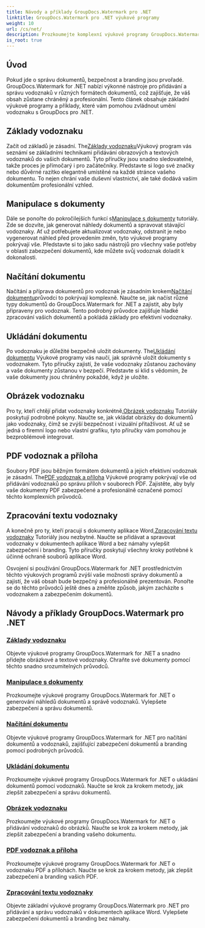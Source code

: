```yaml
---
title: Návody a příklady GroupDocs.Watermark pro .NET
linktitle: GroupDocs.Watermark pro .NET výukové programy
weight: 10
url: /cs/net/
description: Prozkoumejte komplexní výukové programy GroupDocs.Watermark for .NET. Naučte se přidávat, spravovat a zabezpečit vodoznaky v různých formátech dokumentů pomocí podrobných průvodců.
is_root: true
---
```

## Úvod

Pokud jde o správu dokumentů, bezpečnost a branding jsou prvořadé. GroupDocs.Watermark for .NET nabízí výkonné nástroje pro přidávání a správu vodoznaků v různých formátech dokumentů, což zajišťuje, že váš obsah zůstane chráněný a profesionální. Tento článek obsahuje základní výukové programy a příklady, které vám pomohou zvládnout umění vodoznaku s GroupDocs pro .NET.

## Základy vodoznaku

 Začít od základů je zásadní. The[Základy vodoznaku](./watermarking-basics/)Výukový program vás seznámí se základními technikami přidávání obrazových a textových vodoznaků do vašich dokumentů. Tyto příručky jsou snadno sledovatelné, takže proces je přímočarý i pro začátečníky. Představte si logo své značky nebo důvěrné razítko elegantně umístěné na každé stránce vašeho dokumentu. To nejen chrání vaše duševní vlastnictví, ale také dodává vašim dokumentům profesionální vzhled.

## Manipulace s dokumenty

 Dále se ponořte do pokročilejších funkcí s[Manipulace s dokumenty](./document-manipulation/) tutoriály. Zde se dozvíte, jak generovat náhledy dokumentů a spravovat stávající vodoznaky. Ať už potřebujete aktualizovat vodoznaky, odstranit je nebo vygenerovat náhled před provedením změn, tyto výukové programy pokrývají vše. Představte si to jako sadu nástrojů pro všechny vaše potřeby v oblasti zabezpečení dokumentů, kde můžete svůj vodoznak doladit k dokonalosti.

## Načítání dokumentu

 Načítání a příprava dokumentů pro vodoznak je zásadním krokem[Načítání dokumentu](./document-loadings/)průvodci to pokrývají komplexně. Naučte se, jak načíst různé typy dokumentů do GroupDocs.Watermark for .NET a zajistit, aby byly připraveny pro vodoznak. Tento podrobný průvodce zajišťuje hladké zpracování vašich dokumentů a pokládá základy pro efektivní vodoznaky.

## Ukládání dokumentu

 Po vodoznaku je důležité bezpečně uložit dokumenty. The[Ukládání dokumentu](./document-savings/) Výukové programy vás naučí, jak správně uložit dokumenty s vodoznakem. Tyto příručky zajistí, že vaše vodoznaky zůstanou zachovány a vaše dokumenty zůstanou v bezpečí. Představte si klid s vědomím, že vaše dokumenty jsou chráněny pokaždé, když je uložíte.

## Obrázek vodoznaku

 Pro ty, kteří chtějí přidat vodoznaky konkrétně,[Obrázek vodoznaku](./image-watermarkings/) Tutoriály poskytují podrobné pokyny. Naučte se, jak vkládat obrázky do dokumentů jako vodoznaky, čímž se zvýší bezpečnost i vizuální přitažlivost. Ať už se jedná o firemní logo nebo vlastní grafiku, tyto příručky vám pomohou je bezproblémově integrovat.

## PDF vodoznak a příloha

Soubory PDF jsou běžným formátem dokumentů a jejich efektivní vodoznak je zásadní. The[PDF vodoznak a příloha](./pdf-watermarking-attachments/) Výukové programy pokrývají vše od přidávání vodoznaků po správu příloh v souborech PDF. Zajistěte, aby byly vaše dokumenty PDF zabezpečené a profesionálně označené pomocí těchto komplexních průvodců.

## Zpracování textu vodoznaky

 A konečně pro ty, kteří pracují s dokumenty aplikace Word,[Zpracování textu vodoznaky](./word-processing-watermarkings/) Tutoriály jsou nezbytné. Naučte se přidávat a spravovat vodoznaky v dokumentech aplikace Word a bez námahy vylepšit zabezpečení i branding. Tyto příručky poskytují všechny kroky potřebné k účinné ochraně souborů aplikace Word.

Osvojení si používání GroupDocs.Watermark for .NET prostřednictvím těchto výukových programů zvýší vaše možnosti správy dokumentů a zajistí, že váš obsah bude bezpečný a profesionálně prezentován. Ponořte se do těchto průvodců ještě dnes a změňte způsob, jakým zacházíte s vodoznakem a zabezpečením dokumentů.
## Návody a příklady GroupDocs.Watermark pro .NET 
### [Základy vodoznaku](./watermarking-basics/)
Objevte výukové programy GroupDocs.Watermark for .NET a snadno přidejte obrázkové a textové vodoznaky. Chraňte své dokumenty pomocí těchto snadno srozumitelných průvodců.
### [Manipulace s dokumenty](./document-manipulation/)
Prozkoumejte výukové programy GroupDocs.Watermark for .NET o generování náhledů dokumentů a správě vodoznaků. Vylepšete zabezpečení a správu dokumentů.
### [Načítání dokumentu](./document-loadings/)
Objevte výukové programy GroupDocs.Watermark for .NET pro načítání dokumentů a vodoznaků, zajišťující zabezpečení dokumentů a branding pomocí podrobných průvodců.
### [Ukládání dokumentu](./document-savings/)
Prozkoumejte výukové programy GroupDocs.Watermark for .NET o ukládání dokumentů pomocí vodoznaků. Naučte se krok za krokem metody, jak zlepšit zabezpečení a správu dokumentů.
### [Obrázek vodoznaku](./image-watermarkings/)
Prozkoumejte výukové programy GroupDocs.Watermark for .NET o přidávání vodoznaků do obrázků. Naučte se krok za krokem metody, jak zlepšit zabezpečení a branding vašeho dokumentu.
### [PDF vodoznak a příloha](./pdf-watermarking-attachments/)
Prozkoumejte výukové programy GroupDocs.Watermark for .NET o vodoznaku PDF a přílohách. Naučte se krok za krokem metody, jak zlepšit zabezpečení a branding vašich PDF.
### [Zpracování textu vodoznaky](./word-processing-watermarkings/)
Objevte základní výukové programy GroupDocs.Watermark pro .NET pro přidávání a správu vodoznaků v dokumentech aplikace Word. Vylepšete zabezpečení dokumentů a branding bez námahy.
